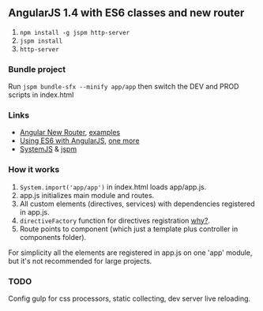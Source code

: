 ## AngularJS 1.4 with ES6 classes and new router
1. `npm install -g jspm http-server`
2. `jspm install`
3. `http-server`

### Bundle project 
Run `jspm bundle-sfx --minify app/app`
then switch the DEV and PROD scripts in index.html

### Links
- [Angular New Router](https://angular.github.io/router/), [examples](https://github.com/angular/router/tree/master/examples/angular-1)
- [Using ES6 with AngularJS](https://github.com/michaelbromley/angular-es6), [one more](https://github.com/chybie/NgBabelJspm)
- [SystemJS](https://github.com/systemjs/systemjs) & [jspm](https://github.com/jspm/jspm-cli/)

### How it works
1. `System.import('app/app')` in index.html loads app/app.js.
2. app.js initializes main module and routes.
3. All custom elements (directives, services) with dependencies registered in app.js.
4. `directiveFactory` function for directives registration [why?](http://www.michaelbromley.co.uk/blog/350/exploring-es6-classes-in-angularjs-1-x#_section-directives).
5. Route points to component (which just a template plus controller in components folder).

For simplicity all the elements are registered in app.js on one 'app' module,
but it's not recommended for large projects.

### TODO
Config gulp for css processors, static collecting, dev server live reloading.